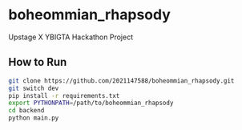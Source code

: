 # boheommian_rhapsody
Upstage X YBIGTA Hackathon Project

## How to Run

```bash
git clone https://github.com/2021147588/boheommian_rhapsody.git
git switch dev
pip install -r requirements.txt
export PYTHONPATH=/path/to/boheommian_rhapsody
cd backend
python main.py
```
